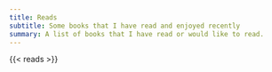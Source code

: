 ```yaml
---
title: Reads
subtitle: Some books that I have read and enjoyed recently
summary: A list of books that I have read or would like to read. 
---
```


{{< reads >}}